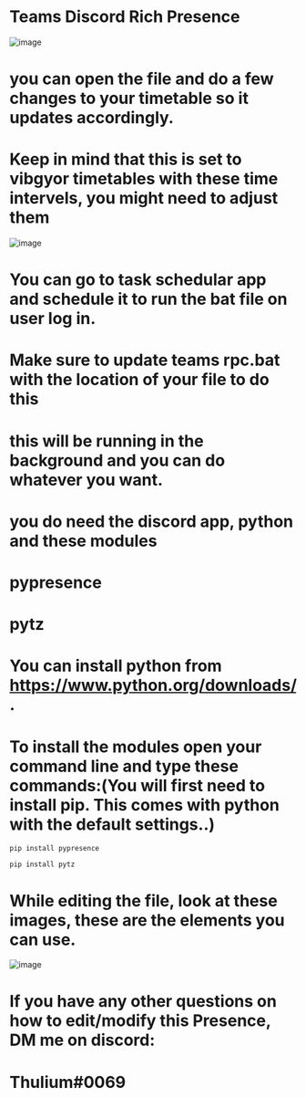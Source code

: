 # Teams Discord Rich Presence
![image](https://user-images.githubusercontent.com/73468768/129151462-7a3c57c8-338d-46d5-a8f3-5c140b7fc492.png)

# you can open the file and do a few changes to your timetable so it updates accordingly.
# Keep in mind that this is set to vibgyor timetables with these time intervels, you might need to adjust them

![image](https://user-images.githubusercontent.com/73468768/129153578-e3e992a4-eed7-4ec9-a492-c879f8eaa3e7.png)


# You can go to task schedular app and schedule it to run the bat file on user log in.
# Make sure to update teams rpc.bat with the location of your file to do this

# this will be running in the background and you can do whatever you want.

# you do need the discord app, python and these modules

# pypresence

# pytz

# You can install python from https://www.python.org/downloads/. 

# To install the modules open your command line and type these commands:(You will first need to install pip. This comes with python with the default settings..)

`pip install pypresence`

`pip install pytz`


# While editing the file, look at these images, these are the elements you can use.
![image](https://user-images.githubusercontent.com/73468768/129151356-c4699134-7db1-4607-b190-9289ad3e8905.png)

# If you have any other questions on how to edit/modify this Presence, DM me on discord:
# Thulium#0069

